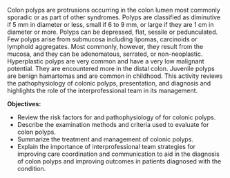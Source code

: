 Colon polyps are protrusions occurring in the colon lumen most commonly sporadic or as part of other syndromes. Polyps are classified as diminutive if 5 mm in diameter or less, small if 6 to 9 mm, or large if they are 1 cm in diameter or more. Polyps can be depressed, flat, sessile or pedunculated. Few polyps arise from submucosa including lipomas, carcinoids or lymphoid aggregates. Most commonly, however, they result from the mucosa, and they can be adenomatous, serrated, or non-neoplastic. Hyperplastic polyps are very common and have a very low malignant potential. They are encountered more in the distal colon. Juvenile polyps are benign hamartomas and are common in childhood. This activity reviews the pathophysiology of colonic polyps, presentation, and diagnosis and highlights the role of the interprofessional team in its management.

**Objectives:**
- Review the risk factors for and pathophysiology of for colonic polyps.
- Describe the examination methods and criteria used to evaluate for colon polyps.
- Summarize the treatment and management of colonic polyps.
- Explain the importance of interprofessional team strategies for improving care coordination and communication to aid in the diagnosis of colon polyps and improving outcomes in patients diagnosed with the condition.